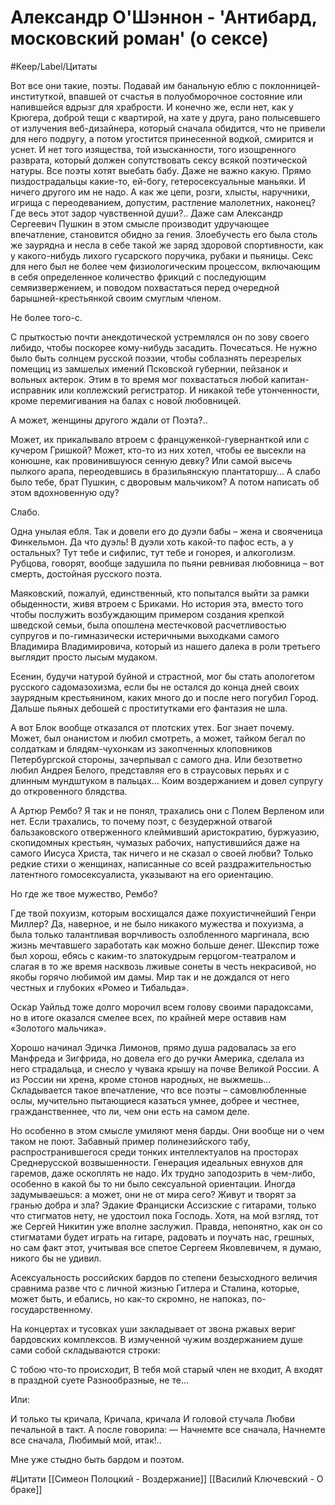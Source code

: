 # Александр О'Шэннон - 'Антибард, московский роман' (о сексе)

#Keep/Label/Цитаты

Вот все они такие, поэты. Подавай им банальную еблю с поклонницей-институткой, впавшей от счастья в полуобморочное состояние или напившейся вдрызг для храбрости. И конечно же, если нет, как у Крюгера, доброй тещи с квартирой, на хате у друга, рано полысевшего от излучения веб-дизайнера, который сначала обидится, что не привели для него подругу, а потом угостится принесенной водкой, смирится и уснет. И нет того изящества, той изысканности, того изощренного разврата, который должен сопутствовать сексу всякой поэтической натуры. Все поэты хотят выебать бабу. Даже не важно какую. Прямо пиздострадальцы какие-то, ей-богу, гетеросексуальные маньяки. И ничего другого им не надо. А как же цепи, розги, хлысты, наручники, игрища с переодеванием, допустим, растление малолетних, наконец? Где весь этот задор чувственной души?.. Даже сам Александр Сергеевич Пушкин в этом смысле производит удручающее впечатление, становится обидно за гения. Злоебучесть его была столь же заурядна и несла в себе такой же заряд здоровой спортивности, как у какого-нибудь лихого гусарского поручика, рубаки и пьяницы. Секс для него был не более чем физиологическим процессом, включающим в себя определенное количество фрикций с последующим семяизвержением, и поводом похвастаться перед очередной барышней-крестьянкой своим смуглым членом.

Не более того-с.

С прыткостью почти анекдотической устремлялся он по зову своего либидо, чтобы поскорее кому-нибудь засадить. Почесаться. Не нужно было быть солнцем русской поэзии, чтобы соблазнять перезрелых помещиц из замшелых имений Псковской губернии, пейзанок и вольных актерок. Этим в то время мог похвастаться любой капитан-исправник или коллежский регистратор. И никакой тебе утонченности, кроме перемигивания на балах с новой любовницей.

А может, женщины другого ждали от Поэта?..

Может, их прикалывало втроем с француженкой-гувернанткой или с кучером Гришкой? Может, кто-то из них хотел, чтобы ее высекли на конюшне, как провинившуюся сенную девку? Или самой высечь пылкого арапа, переодевшись в бразильянскую плантаторшу… А слабо было тебе, брат Пушкин, с дворовым мальчиком? А потом написать об этом вдохновенную оду?

Слабо.

Одна унылая ебля. Так и довели его до дуэли бабы – жена и свояченица Финкельмон. Да что дуэль! В дуэли хоть какой-то пафос есть, а у остальных? Тут тебе и сифилис, тут тебе и гонорея, и алкоголизм. Рубцова, говорят, вообще задушила по пьяни ревнивая любовница – вот смерть, достойная русского поэта.

Маяковский, пожалуй, единственный, кто попытался выйти за рамки обыденности, живя втроем с Бриками. Но история эта, вместо того чтобы послужить возбуждающим примером создания крепкой шведской семьи, была опошлена местечковой расчетливостью супругов и по-гимназически истеричными выходками самого Владимира Владимировича, который из нашего далека в роли третьего выглядит просто лысым мудаком.

Есенин, будучи натурой буйной и страстной, мог бы стать апологетом русского садомазохизма, если бы не остался до конца дней своих заурядным крестьянином, каких много до и после него погубил Город. Дальше пьяных дебошей с проститутками его фантазия не шла.

А вот Блок вообще отказался от плотских утех. Бог знает почему. Может, был онанистом и любил смотреть, а может, тайком бегал по солдаткам и блядям-чухонкам из закопченных клоповников Петербургской стороны, зачерпывал с самого дна. Или безответно любил Андрея Белого, представляя его в страусовых перьях и с длинным мундштуком в пальцах… Коим воздержанием и довел супругу до откровенного блядства.

А Артюр Рембо? Я так и не понял, трахались они с Полем Верленом или нет. Если трахались, то почему поэт, с безудержной отвагой бальзаковского отверженного клеймивший аристократию, буржуазию, скопидомных крестьян, чумазых рабочих, напустившийся даже на самого Иисуса Христа, так ничего и не сказал о своей любви? Только редкие стихи о женщинах, написанные со всей раздражительностью латентного гомосексуалиста, указывают на его ориентацию.

Но где же твое мужество, Рембо?

Где твой похуизм, которым восхищался даже похуистичнейший Генри Миллер?
Да, наверное, и не было никакого мужества и похуизма, а была только талантливая ворчливость озлобленного маргинала, всю жизнь мечтавшего заработать как можно больше денег.
Шекспир тоже был хорош, ебясь с каким-то златокудрым герцогом-театралом и слагая в то же время насквозь лживые сонеты в честь некрасивой, но якобы горячо любимой им дамы.
Мир так и не дождался от него честных и глубоких «Ромео и Тибальда».

Оскар Уайльд тоже долго морочил всем голову своими парадоксами, но в итоге оказался смелее всех, по крайней мере оставив нам «Золотого мальчика».

Хорошо начинал Эдичка Лимонов, прямо душа радовалась за его Манфреда и Зигфрида, но довела его до ручки Америка, сделала из него страдальца, и снесло у чувака крышу на почве Великой России. А из России ни хрена, кроме стонов народных, не выжмешь… Складывается такое впечатление, что все поэты – самовлюбленные ослы, мучительно пытающиеся казаться умнее, добрее и честнее, гражданственнее, что ли, чем они есть на самом деле.

Но особенно в этом смысле умиляют меня барды. Они вообще ни о чем таком не поют. Забавный пример полинезийского табу, распространившегося среди тонких интеллектуалов на просторах Среднерусской возвышенности. Генерация идеальных евнухов для гаремов, даже оскоплять не надо. Их трудно заподозрить в чем-либо, особенно в какой бы то ни было сексуальной ориентации. Иногда задумываешься: а может, они не от мира сего? Живут и творят за гранью добра и зла? Эдакие Франциски Ассизские с гитарами, только что стигматов нету, не удостоил пока Господь. Хотя, на мой взгляд, тот же Сергей Никитин уже вполне заслужил. Правда, непонятно, как он со стигматами будет играть на гитаре, радовать и поучать нас, грешных, но сам факт этот, учитывая все спетое Сергеем Яковлевичем, я думаю, никого бы не удивил.

Асексуальность российских бардов по степени безысходного величия сравнима разве что с личной жизнью Гитлера и Сталина, которые, может быть, и ебались, но как-то скромно, не напоказ, по-государственному.

На концертах и тусовках уши закладывает от звона ржавых вериг бардовских комплексов. В измученной чужим воздержанием душе сами собой складываются строки:

С тобою что-то происходит,
В тебя мой старый член не входит,
А входят в праздной суете
Разнообразные, не те…

Или:

И только ты кричала,
Кричала, кричала
И головой стучала
Любви печальной в такт.
А после говорила: —
Начнемте все сначала,
Начнемте все сначала,
Любимый мой, итак!..

Мне уже стыдно быть бардом и поэтом.

#Цитати
[[Симеон Полоцкий - Воздержание]]
[[Василий Ключевский - О браке]]

